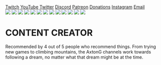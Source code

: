<html>

  <style>
.center {
  margin: auto;
  width: 100%;
  
  padding: 10px;
}
</style>
<meta name="viewport" content="width=device-width, initial-scale=1">
<link rel="stylesheet" href="https://www.w3schools.com/w3css/4/w3.css">
<body>

<div class="w3-container center">
<div class="w3-bar w3-black">
  <a href="https://www.twitch.tv/axtong" class="w3-bar-item w3-hover-purple">Twitch</a>
  <a href="https://youtube.com/axtong" class="w3-bar-item w3-hover-red ">YouTube</a>
  <a href="https://twitter.com/AxtonGTV" class="w3-bar-item w3-hover-blue">Twitter</a>
  <a href="https://discord.com/invite/HmBAzC4" class="w3-bar-item w3-hover-indigo">Discord</a>
  <a href="https://patreon.com/AxC" class="w3-bar-item w3-hover-orange">Patreon</a>
  <a href="https://streamlabs.com/axtong/tip" class="w3-bar-item w3-hover-teal">Donations</a>
  <a href="https://www.instagram.com/axtonog/" class="w3-bar-item w3-hover-yellow">Instagram</a>
  <a href="mailto:contactaxton@gmail.com" class="w3-bar-item w3-hover-white">Email</a>
  </div>
<div class="w3-container">
  <img class="mySlides" src="https://i.imgur.com/dKnf6jW.png"
  style="width:100% height:60%">
  <img class="mySlides" src="https://i.imgur.com/unKUrUN.png"
  style="width:100% height:60%">
  <img class="mySlides" src="https://i.imgur.com/sBIe5RV.png"
  style="width:100% height:60%">
  <img class="mySlides" src="https://i.imgur.com/dKnf6jW.png"
  style="width:100% height:60%">
  <img class="mySlides" src="https://i.imgur.com/qX8ZoIG.png"
  style="width:100% height:60%">
  <img class="mySlides" src="https://i.imgur.com/PhssuFB.png"
  style="width:100% height:60%">
  <img class="mySlides" src="https://i.imgur.com/Xgabcso.png"
  style="width:100% height:60%">
  <img class="mySlides" src="https://i.imgur.com/CtLtJku.png"
  style="width:100% height:60%">
  <img class="mySlides" src="https://i.imgur.com/H3Nu2jE.png"
  style="width:100% height:60%">
  <img class="mySlides" src="https://i.imgur.com/S2EaCZM.png"
  style="width:100% height:60%">
  <img class="mySlides" src="https://i.imgur.com/ur67QXt.png"
  style="width:100% height:60%">
  <img class="mySlides" src="https://i.imgur.com/9sJXkgT.png"
  style="width:100% height:60%">
  <img class="mySlides" src="https://i.imgur.com/vNKnzOR.png"
  style="width:100% height:60%">
</div>
<h1>CONTENT CREATOR</h1>
<p>Recommended by 4 out of 5 people who recommend things. From trying new games to climbing mountains, the AxtonG channels work towards following a dream, no matter what that dream might be at the time.</p>


<script>
var myIndex = 0;
carousel();

function carousel() {
  var i;
  var x = document.getElementsByClassName("mySlides");
  for (i = 0; i < x.length; i++) {
    x[i].style.display = "none";
  }
  myIndex++;
  if (myIndex > x.length) {myIndex = 1}
  x[myIndex-1].style.display = "block";
  setTimeout(carousel, 4000);
}
</script>

